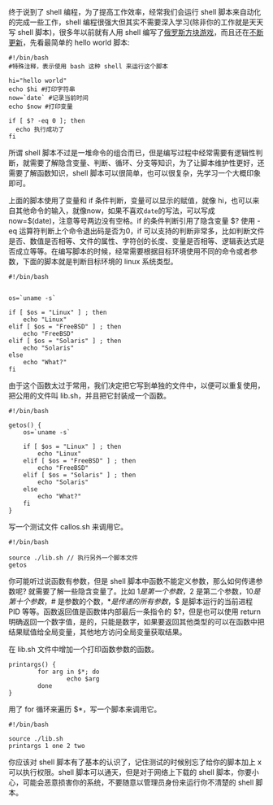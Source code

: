 终于说到了 shell 编程，为了提高工作效率，经常我们会运行 shell 脚本来自动化的完成一些工作，shell 编程很强大但其实不需要深入学习(除非你的工作就是天天写 shell 脚本)，很多年以前就有人用 shell 编写了[俄罗斯方块游戏](https://www.unix.com/shell-programming-and-scripting/174525-tetris-game-based-shell-script-new-algorithm.html)，而且还在[不断更新](https://www.omgubuntu.co.uk/2019/06/play-tetris-terminal-linux)，先看最简单的 hello world 脚本:

```
#!/bin/bash 
#特殊注释，表示使用 bash 这种 shell 来运行这个脚本

hi="hello world"
echo $hi #打印字符串
now=`date` #记录当前时间
echo $now #打印变量

if [ $? -eq 0 ]; then
  echo 执行成功了
fi
```

所谓 shell 脚本不过是一堆命令的组合而已，但是编写过程中经常需要有逻辑性判断，就需要了解隐含变量、判断、循环、分支等知识，为了让脚本维护性更好，还需要了解函数知识，shell 脚本可以很简单，也可以很复杂，先学习一个大概印象即可。

上面的脚本使用了变量和 if 条件判断，变量可以显示的赋值，就像 hi，也可以来自其他命令的输入，就像now，如果不喜欢`date`的写法，可以写成now=$(date)，注意等号两边没有空格。if 的条件判断引用了隐含变量 $? 使用 -eq 运算符判断上个命令退出码是否为0，if 可以支持的判断非常多，比如判断文件是否、数值是否相等、文件的属性、字符创的长度、变量是否相等、逻辑表达式是否成立等等。在编写脚本的时候，经常需要根据目标环境使用不同的命令或者参数，下面的脚本就是判断目标环境的 linux 系统类型。

```
#!/bin/bash


os=`uname -s`

if [ $os = "Linux" ] ; then
    echo "Linux"
elif [ $os = "FreeBSD" ] ; then
    echo "FreeBSD"
elif [ $os = "Solaris" ] ; then
    echo "Solaris"
else
    echo "What?"
fi
```

由于这个函数太过于常用，我们决定把它写到单独的文件中，以便可以重复使用，把公用的文件叫 lib.sh，并且把它封装成一个函数。

```
#!/bin/bash

getos() {
	os=`uname -s`

	if [ $os = "Linux" ] ; then
		echo "Linux"
	elif [ $os = "FreeBSD" ] ; then
		echo "FreeBSD"
	elif [ $os = "Solaris" ] ; then
		echo "Solaris"
	else
		echo "What?"
	fi
}
```

写一个测试文件 callos.sh 来调用它。

```
#!/bin/bash

source ./lib.sh // 执行另外一个脚本文件
getos 
```

你可能听过说函数有参数，但是 shell 脚本中函数不能定义参数，那么如何传递参数呢? 就需要了解一些隐含变量了。比如 $1 是第一个参数，$2 是第二个参数，${10} 是第十个参数，$# 是参数的个数，$* 是传递的所有参数，$$ 是脚本运行的当前进程 PID 等等。函数返回值是函数体内部最后一条指令的 $?，但是也可以使用 return 明确返回一个数字值，是的，只能是数字，如果要返回其他类型的可以在函数中把结果赋值给全局变量，其他地方访问全局变量获取结果。

在 lib.sh 文件中增加一个打印函数参数的函数。

```
printargs() {
        for arg in $*; do
                echo $arg
        done
}
```

用了 for 循环来遍历 $*，写一个脚本来调用它。

```
#!/bin/bash

source ./lib.sh
printargs 1 one 2 two
```

你应该对 shell 脚本有了基本的认识了，记住测试的时候别忘了给你的脚本加上 x 可以执行权限。shell 脚本可以通天，但是对于网络上下载的 shell 脚本，你要小心，可能会恶意损害你的系统，不要随意以管理员身份来运行你不清楚的 shell 脚本。
